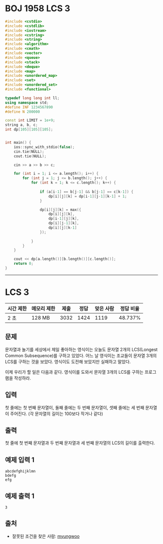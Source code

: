 # BOJ 1958 LCS 3

```c++
#include <cstdio>
#include <cstdlib>
#include <iostream>
#include <cstring>
#include <string>
#include <algorithm>
#include <cmath>
#include <vector>
#include <queue>
#include <stack>
#include <deque>
#include <map>
#include <unordered_map>
#include <set>
#include <unordered_set>
#include <functional>

typedef long long int ll;
using namespace std;
#define INF 1234567890
#define N 200000

const int LIMIT = 1e+9;
string a, b, c;
int dp[105][105][105];


int main() {
	ios::sync_with_stdio(false);
	cin.tie(NULL);
	cout.tie(NULL);

	cin >> a >> b >> c;

	for (int i = 1; i <= a.length(); i++) {
		for (int j = 1; j <= b.length(); j++) {
			for (int k = 1; k <= c.length(); k++) {
				
				if (a[i-1] == b[j-1] && b[j-1] == c[k-1]) {
					dp[i][j][k] = dp[i-1][j-1][k-1] + 1;
				}

				dp[i][j][k] = max({
					dp[i][j][k],
					dp[i-1][j][k],
					dp[i][j-1][k],
					dp[i][j][k-1]
				});
				
			}
		}
	}

	cout << dp[a.length()][b.length()][c.length()];
	return 0;
}


```

---

# LCS 3

| 시간 제한 | 메모리 제한 | 제출 | 정답 | 맞은 사람 | 정답 비율 |
| --------- | ----------- | ---- | ---- | --------- | --------- |
| 2 초      | 128 MB      | 3032 | 1424 | 1119      | 48.737%   |

## 문제

문자열과 놀기를 세상에서 제일 좋아하는 영식이는 오늘도 문자열 2개의 LCS(Longest Common Subsequence)를 구하고 있었다. 어느 날 영식이는 조교들이 문자열 3개의 LCS를 구하는 것을 보았다. 영식이도 도전해 보았지만 실패하고 말았다.

이제 우리가 할 일은 다음과 같다. 영식이를 도와서 문자열 3개의 LCS를 구하는 프로그램을 작성하라.

## 입력

첫 줄에는 첫 번째 문자열이, 둘째 줄에는 두 번째 문자열이, 셋째 줄에는 세 번째 문자열이 주어진다. (각 문자열의 길이는 100보다 작거나 같다)

## 출력

첫 줄에 첫 번째 문자열과 두 번째 문자열과 세 번째 문자열의 LCS의 길이를 출력한다.



## 예제 입력 1

```
abcdefghijklmn
bdefg
efg
```

## 예제 출력 1

```
3
```



## 출처

- 잘못된 조건을 찾은 사람: [myungwoo](https://www.acmicpc.net/user/myungwoo)